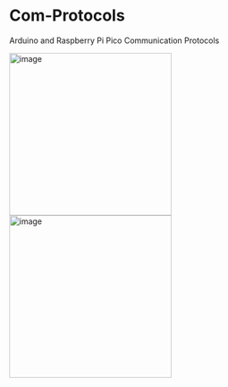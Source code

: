 # Com-Protocols
Arduino and Raspberry Pi Pico Communication Protocols


<img width="290" alt="image" src="[https://github.com/Robles-C/Com-Protocols/assets/19697487/ac0e1873-1e1b-4e8a-b4ea-7c1c7469ce6c](https://github.com/Robles-C/Com-Protocols/assets/19697487/ba300bc7-b732-405f-8be5-ce91644ce244)">


<img width="290" alt="image" src="https://github.com/Robles-C/Com-Protocols/assets/19697487/ac0e1873-1e1b-4e8a-b4ea-7c1c7469ce6c">
